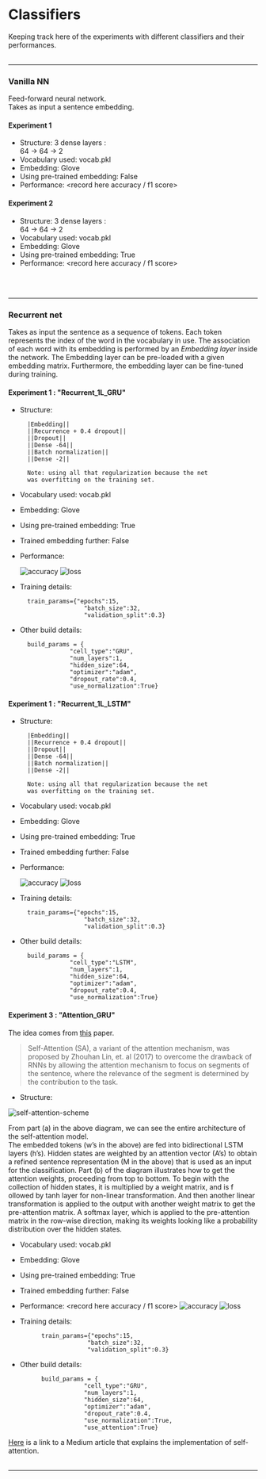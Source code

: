 # Classifiers 

Keeping track here of the experiments with different classifiers and their performances. 
<br>
<br>


--- 
### Vanilla NN 
Feed-forward neural network. <br>
Takes as input a sentence embedding. 
#### Experiment 1 
- Structure: 3 dense layers : <br>
    64 -> 64 -> 2 
- Vocabulary used: vocab.pkl
- Embedding: Glove
- Using pre-trained embedding: False
- Performance: <record here accuracy / f1 score> 
#### Experiment 2 
- Structure: 3 dense layers : <br>
    64 -> 64 -> 2 
- Vocabulary used: vocab.pkl
- Embedding: Glove
- Using pre-trained embedding: True 
- Performance: <record here accuracy / f1 score> 
<br>
<br>


--- 
### Recurrent net 
Takes as input the sentence as a sequence of tokens. Each token represents the index of 
the word in the vocabulary in use. The association of each word with its embedding is 
performed by an *Embedding layer* inside the network. The Embedding layer can be pre-loaded 
with a given embedding matrix. Furthermore, the embedding layer can be fine-tuned during 
training. 

#### Experiment 1 : "Recurrent_1L_GRU"
- Structure:

        |Embedding|| 
        ||Recurrence + 0.4 dropout|| 
        ||Dropout|| 
        ||Dense -64||
        ||Batch normalization||
        ||Dense -2||
        
        Note: using all that regularization because the net 
        was overfitting on the training set. 
   
- Vocabulary used: vocab.pkl
- Embedding: Glove
- Using pre-trained embedding: True 
- Trained embedding further: False
- Performance: 
    
    ![accuracy](../data/assets/R_1L_GRU_acc.png)
    ![loss](../data/assets/R_1L_GRU_loss.png)

- Training details: 
        
        train_params={"epochs":15,
                        "batch_size":32,
                        "validation_split":0.3}
- Other build details: 

        build_params = {
                    "cell_type":"GRU",
                    "num_layers":1,
                    "hidden_size":64,
                    "optimizer":"adam",
                    "dropout_rate":0.4,
                    "use_normalization":True}

#### Experiment 1 : "Recurrent_1L_LSTM"
- Structure:

        |Embedding|| 
        ||Recurrence + 0.4 dropout|| 
        ||Dropout|| 
        ||Dense -64||
        ||Batch normalization||
        ||Dense -2||
        
        Note: using all that regularization because the net 
        was overfitting on the training set. 
   
- Vocabulary used: vocab.pkl
- Embedding: Glove
- Using pre-trained embedding: True 
- Trained embedding further: False
- Performance: 
    
    ![accuracy](../data/assets/R_1L_LSTM_acc.png)
    ![loss](../data/assets/R_1L_LSTM_loss.png)

- Training details: 
        
        train_params={"epochs":15,
                        "batch_size":32,
                        "validation_split":0.3}
- Other build details: 

        build_params = {
                    "cell_type":"LSTM",
                    "num_layers":1,
                    "hidden_size":64,
                    "optimizer":"adam",
                    "dropout_rate":0.4,
                    "use_normalization":True}


#### Experiment 3 : "Attention_GRU"

The idea comes from [this](https://arxiv.org/pdf/1703.03130.pdf) paper. <br>
> Self-Attention (SA), a variant of the attention mechanism, 
>was proposed by Zhouhan Lin, et. al (2017) to overcome 
>the drawback of RNNs by allowing the attention mechanism to 
>focus on segments of the sentence, where the relevance of the 
>segment is determined by the contribution to the task.

- Structure:

![self-attention-scheme](https://miro.medium.com/max/1400/1*6c4-E0BRRLo197D_-vyXdg.png)

From part (a) in the above diagram, we can see the entire architecture of the self-attention model. <br>
The embedded tokens (w’s in the above) are fed into bidirectional LSTM layers (h’s). 
Hidden states are weighted by an attention vector (A’s) to obtain a refined sentence representation 
(M in the above) that is used as an input for the classification.
Part (b) of the diagram illustrates how to get the attention weights, proceeding from top to bottom. 
To begin with the collection of hidden states, it is multiplied by a weight matrix, and is f
ollowed by tanh layer for non-linear transformation. 
And then another linear transformation is applied to the output with another 
weight matrix to get the pre-attention matrix. A softmax layer, which is applied 
to the pre-attention matrix in the row-wise direction, making its weights looking 
like a probability distribution over the hidden states.
   
- Vocabulary used: vocab.pkl
- Embedding: Glove
- Using pre-trained embedding: True 
- Trained embedding further: False
- Performance: <record here accuracy / f1 score> 
![accuracy](../data/assets/ATT_GRU_acc.png)
![loss](losshere)
- Training details:     

            train_params={"epochs":15,
                         "batch_size":32,
                         "validation_split":0.3}
                         
- Other build details: 

            build_params = {
                        "cell_type":"GRU",
                        "num_layers":1,
                        "hidden_size":64,
                        "optimizer":"adam",
                        "dropout_rate":0.4,
                        "use_normalization":True,
                        "use_attention":True}
[Here](https://medium.com/apache-mxnet/sentiment-analysis-via-self-attention-with-mxnet-gluon-dc774d38ba69) is a link 
to a Medium article that explains the implementation of self-attention.
<br>
<br>


--- 